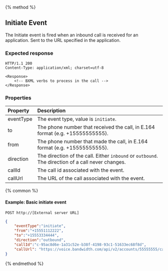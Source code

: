 {% method %}
## Initiate Event

The Initiate event is fired when an inbound call is received for an application. Sent to the URL specified in the application.

### Expected response

```http
HTTP/1.1 200
Content-Type: application/xml; charset=utf-8

<Response>
    <!-- BXML verbs to process in the call -->
</Response>
```

### Properties
| Property  | Description                                                                                       |
|:----------|:--------------------------------------------------------------------------------------------------|
| eventType | The event type, value is `initiate`.                                                              |
| to        | The phone number that received the call, in E.164 format (e.g. +15555555555).                     |
| from      | The phone number that made the call, in E.164 format (e.g. +15555555555).                         |
| direction | The direction of the call. Either `inbound` or `outbound`. The direction of a call never changes. |
| callId    | The call id associated with the event.                                                            |
| callUrl   | The URL of the call associated with the event.                                                    |

{% common %}

#### Example: Basic initiate event

```
POST http://[External server URL]
```

```json
{
	"eventType":"initiate",
	"from":"+15551112222",
	"to":"+15553334444",
	"direction":"outbound",
	"callId":"c-95ac8d6e-1a31c52e-b38f-4198-93c1-51633ec68f8d",
	"callUrl": "https://voice.bandwidth.com/api/v2/accounts/55555555/calls/c-95ac8d6e-1a31c52e-b38f-4198-93c1-51633ec68f8d"
}
```

{% endmethod %}
